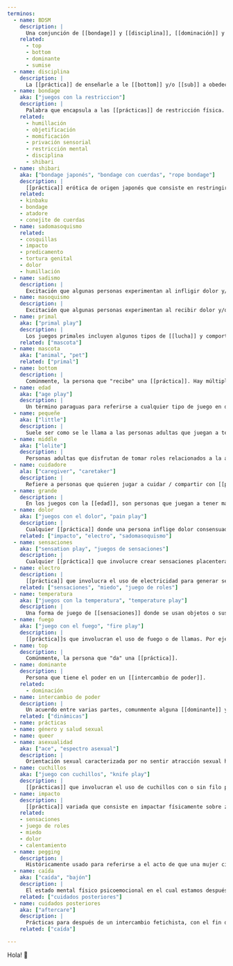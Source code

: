 ```yaml
---
terminos:
  - name: BDSM
    description: |
      Una conjunción de [[bondage]] y [[disciplina]], [[dominación]] y [[sumisión]], y [[sadismo]] y [[masoquismo]].
    related: 
      - top
      - bottom
      - dominante
      - sumise
  - name: disciplina
    description: |
      La [[práctica]] de enseñarle a le [[bottom]] y/o [[sub]] a obedecer órdenes, o a seguir las reglas que le Dom establezca. 
  - name: bondage
    aka: ["juegos con la restriccion"]
    description: |
      Palabra que encapsula a las [[prácticas]] de restricción física.
    related: 
      - humillación
      - objetificación
      - momificación
      - privación sensorial
      - restricción mental
      - disciplina
      - shibari
  - name: shibari
    aka: ["bondage japonés", "bondage con cuerdas", "rope bondage"] 
    description: |
      [[práctica]] erótica de origen japonés que consiste en restringir la movilidad de una persona usando cuerdas.
    related:
    - kinbaku
    - bondage
    - atadore
    - conejite de cuerdas
  - name: sadomasoquismo
    related: 
    - cosquillas
    - impacto
    - predicamento
    - tortura genital
    - dolor
    - humillación
  - name: sadismo
    description: |
      Excitación que algunas personas experimentan al infligir dolor y/o sufrimiento de forma consensuada o al verlo ser infligido.
  - name: masoquismo
    description: |
      Excitación que algunas personas experimentan al recibir dolor y/o sufrir de forma consensuada.
  - name: primal
    aka: ["primal play"]
    description: |
      Los juegos primales incluyen algunos tipos de [[lucha]] y comportamientos animales.
    related: ["mascota"]
  - name: mascota
    aka: ["animal", "pet"]
    related: ["primal"]
  - name: bottom
    description: |
      Comúnmente, la persona que "recibe" una [[práctica]]. Hay múltiples formas y sabores de bottom: [[conejite de cuerdas]], [[power bottom]], [[Dom]] bottom, [[brat]] bottom, etc...
  - name: edad
    aka: ["age play"]
    description: |
      Un término paraguas para referirse a cualquier tipo de juego en donde alguna persona adulta pretenda tener una edad diferente a la que tiene en la actualidad.
  - name: pequeñe
    aka: ["little"]
    description: |
      Suele ser como se le llama a las personas adultas que juegan a tener menos edad que su edad cronológica en juegos con la [[edad]].
  - name: middle
    aka: ["lolite"]
    description: |
      Personas adultas que disfrutan de tomar roles relacionados a la adolescencia / pubertad en juegos con la [[edad]]. También "lolites".
  - name: cuidadore
    ala: ["caregiver", "caretaker"]
    description: |
      Refiere a personas que quieren jugar a cuidar / compartir con [[pequeñe]]s sin tomar algún rol especifico.
  - name: grande
    description: |
      En los juegos con la [[edad]], son personas que juegan a tener más edad que su edad cronológica y / o son les [[cuidadore]]s.
  - name: dolor
    aka: ["juegos con el dolor", "pain play"]
    description: |
      Cualquier [[práctica]] donde una persona inflige dolor consensuadamente para generar placer.
    related: ["impacto", "electro", "sadomasoquismo"]
  - name: sensaciones
    aka: ["sensation play", "juegos de sensaciones"] 
    description: |
      Cualquier [[práctica]] que involucre crear sensaciones placenteras o displacenteras sobre una persona. Se puede usar hielo, seda, cera caliente, texturas, etc. Se suele hacer con le [[bottom]] cegade.
  - name: electro
    description: |
      [[práctica]] que involucra el uso de electricidad para generar sensaciones en el cuerpo. Se considera un tipo de [[edge]] play.
    related: ["sensaciones", "miedo", "juego de roles"] 
  - name: temperatura
    aka: ["juegos con la temperatura", "temperature play"]
    description: |
      Una forma de juego de [[sensaciones]] donde se usan objetos o sustancias que estimulan los neuroreceptores del cuerpo con calor y frío para generar placer.
  - name: fuego
    aka: ["juego con el fuego", "fire play"]
    description: |
      [[práctica]]s que involucran el uso de fuego o de llamas. Por ejemplo el uso de alcohol para generar una llama breve y rápidamente extinguirla. Considerado un tipo de [[edge]] play.
  - name: top
    description: |
      Comúnmente, la persona que "da" una [[práctica]].  
  - name: dominante
    description: |
      Persona que tiene el poder en un [[intercambio de poder]]. 
    related: 
      - dominación
  - name: intercambio de poder
    description: |
      Un acuerdo entre varias partes, comunmente alguna [[dominante]] y alguna [[sumisa]], donde la parte [[sumisa]] le entrega poder sobre aspectos de sí misma a la [[dominante]].
    related: ["dinámicas"]
  - name: prácticas
  - name: género y salud sexual
  - name: queer
  - name: asexualidad
    aka: ["ace", "espectro asexual"]
    description: |
      Orientación sexual caracterizada por no sentir atracción sexual hacía otras personas.
  - name: cuchillos
    aka: ["juego con cuchillos", "knife play"]
    description: |
      [[prácticas]] que involucran el uso de cuchillos con o sin filo para generar [[sensaciones]], [[miedo]] (fear play), [[dolor]] (pain play) y [[cortes]] (blood play) como parte de un [[juego de roles]].
  - name: impacto
    description: |
      [[práctica]] variada que consiste en impactar físicamente sobre zonas del cuerpo con fines eróticos/sensuales/catárticos.
    related: 
    - sensaciones
    - juego de roles
    - miedo
    - dolor
    - calentamiento
  - name: pegging
    description: |
      Históricamente usado para referirse a el acto de que una mujer cis penetre analmente con un strap on/cinturonga a un hombre cis. Hoy en día es utilizado por algunas personas para referirse a cualquier persona que use un strap-on para sexo anal, aunque suele circular más con ese nombre cuando se usa sobre hombres cis. 
  - name: caída
    aka: ["caída", "bajón"]
    description: |
      El estado mental físico psicoemocional en el cual estamos después de una experiencia intensa pero positiva. 
    related: ["cuidados posteriores"]
  - name: cuidados posteriores
    aka: ["aftercare"]
    description: |
      Prácticas para después de un intercambio fetichista, con el fin de procesar la escena y transicionar hacia la cotidianeidad.
    related: ["caída"]

---
```


Hola! 👋

